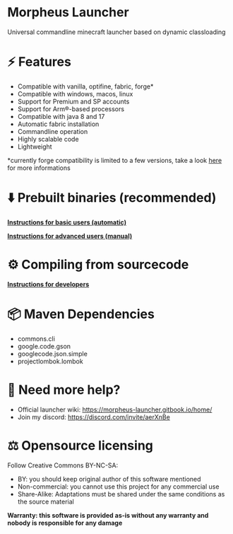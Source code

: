 # Morpheus Launcher
Universal commandline minecraft launcher based on dynamic classloading

# ⚡ Features 
- Compatible with vanilla, optifine, fabric, forge*
- Compatible with windows, macos, linux
- Support for Premium and SP accounts
- Support for Arm®-based processors
- Compatible with java 8 and 17
- Automatic fabric installation
- Commandline operation
- Highly scalable code
- Lightweight

*currently forge compatibility is limited to a few versions, take a look [here](https://morpheus-launcher.gitbook.io/home/compatibility) for more informations

# ⬇️ Prebuilt binaries (recommended)
[**Instructions for basic users (automatic)**](https://morpheus-launcher.gitbook.io/home/installation/automatic-install)

[**Instructions for advanced users (manual)**](https://morpheus-launcher.gitbook.io/home/installation/manual-installation)

# ⚙️ Compiling from sourcecode
[**Instructions for developers**](https://morpheus-launcher.gitbook.io/home/compiling-from-source)

# 📦 Maven Dependencies
- commons.cli
- google.code.gson
- googlecode.json.simple
- projectlombok.lombok

# 📣 Need more help?
- Official launcher wiki: https://morpheus-launcher.gitbook.io/home/
- Join my discord: https://discord.com/invite/aerXnBe

# ⚖️ Opensource licensing
Follow Creative Commons BY-NC-SA:
- BY: you should keep original author of this software mentioned
- Non-commercial: you cannot use this project for any commercial use
- Share-Alike: Adaptations must be shared under the same conditions as the source material

**Warranty: this software is provided as-is without any warranty and nobody is responsible for any damage**
